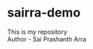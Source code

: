 # sairra-demo
This is my repository
<br>
<text align="center" bg="red">
Author - Sai Prashanth Arra
<text>
